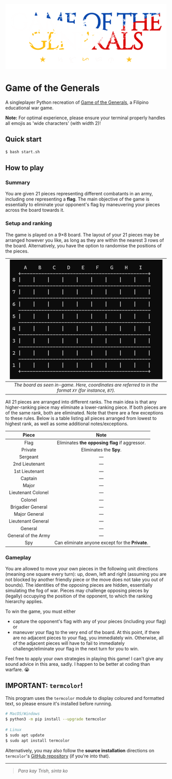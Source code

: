 ![](resources/logo.png)

# Game of the Generals
A singleplayer Python recreation of [Game of the Generals](https://en.wikipedia.org/wiki/Game_of_the_Generals), a Filipino educational war game.

**Note:** For optimal experience, please ensure your terminal properly handles all emojis as 'wide characters' (with width 2)!

## Quick start

```bash
$ bash start.sh
```

## How to play

### Summary
You are given 21 pieces representing different combatants in an army, including one representing a **flag**. The main objective of the game is essentially to eliminate your opponent's flag by maneuvering your pieces across the board towards it.

### Setup and ranking

The game is played on a 9×8 board. The layout of your 21 pieces may be arranged however you like, as long as they are within the nearest 3 rows of the board. Alternatively, you have the option to randomise the positions of the pieces.

|![](resources/board.png)                                                                               |
|:-----------------------------------------------------------------------------------------------------:|
|*The board as seen in-game. Here, coordinates are referred to in the format `XY` (for instance, `B7`).*|

All 21 pieces are arranged into different ranks. The main idea is that any higher-ranking piece may eliminate a lower-ranking piece. If both pieces are of the same rank, both are eliminated. Note that there are a few exceptions to these rules. Below is a table listing all pieces arranged from lowest to highest rank, as well as some additional notes/exceptions.

|Piece              |Note                                            |
|:-----------------:|:----------------------------------------------:|
|Flag               |Eliminates **the opposing flag** if aggressor.  |
|Private            |Eliminates the **Spy**.                         |
|Sergeant           |—                                               |
|2nd Lieutenant     |—                                               |
|1st Lieutenant     |—                                               |
|Captain            |—                                               |
|Major              |—                                               |
|Lieutenant Colonel |—                                               |
|Colonel            |—                                               |
|Brigadier General  |—                                               |
|Major General      |—                                               |
|Lieutenant General |—                                               |
|General            |—                                               |
|General of the Army|—                                               |
|Spy                |Can eliminate anyone except for the **Private**.|

### Gameplay

You are allowed to move your own pieces in the following unit directions (meaning one square every turn): up, down, left and right (assuming you are not blocked by another friendly piece or the move does not take you out of bounds). The identities of the opposing pieces are hidden, essentially simulating the fog of war. Pieces may challenge opposing pieces by (legally) occupying the position of the opponent, to which the ranking hierarchy applies.

To win the game, you must either
- capture the opponent's flag with any of your pieces (including your flag) or
- maneuver your flag to the very end of the board. At this point, if there are no adjacent pieces to your flag, you immediately win. Otherwise, all of the adjacent pieces will have to fail to immediately challenge/eliminate your flag in the next turn for you to win.

Feel free to apply your own strategies in playing this game! I can't give any sound advice in this area, sadly. I happen to be better at coding than warfare. 😭

## IMPORTANT: `termcolor`!

This program uses the `termcolor` module to display coloured and formatted text, so please ensure it's installed before running.

```bash
# MacOS/Windows
$ python3 -m pip install --upgrade termcolor

# Linux
$ sudo apt update
$ sudo apt install termcolor
```

Alternatively, you may also follow the **source installation** directions on `termcolor`'s [GitHub repository](https://github.com/termcolor/termcolor) (if you're into that).

---

> *Para kay Trish, sinta ko*
